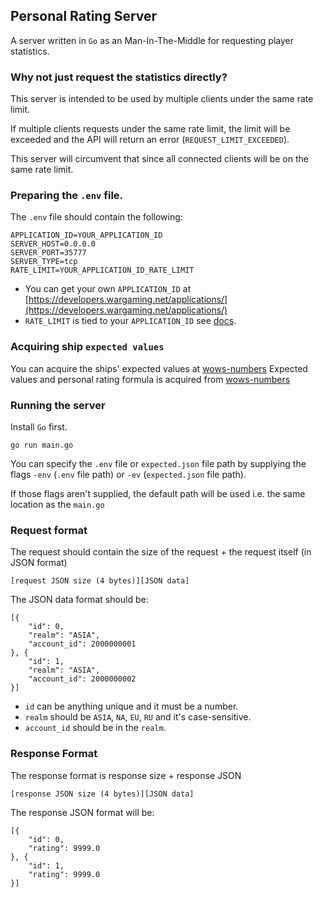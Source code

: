 ## Personal Rating Server

A server written in `Go` as an Man-In-The-Middle for requesting player statistics.


### Why not just request the statistics directly? 

This server is intended to be used by multiple clients under the same rate limit. 

If multiple clients requests under the same rate limit, the limit will be exceeded and the API will return an error (`REQUEST_LIMIT_EXCEEDED`). 

This server will circumvent that since all connected clients will be on the same rate limit.

### Preparing the `.env` file.

The `.env` file should contain the following:

```
APPLICATION_ID=YOUR_APPLICATION_ID
SERVER_HOST=0.0.0.0
SERVER_PORT=35777
SERVER_TYPE=tcp
RATE_LIMIT=YOUR_APPLICATION_ID_RATE_LIMIT
```

 - You can get your own `APPLICATION_ID` at [https://developers.wargaming.net/applications/](https://developers.wargaming.net/applications/)
 - `RATE_LIMIT` is tied to your `APPLICATION_ID` see [docs](https://developers.wargaming.net/documentation/guide/principles/#application_types:~:text=to%20third%20parties.-,LIMITATIONS,-To%20provide%20the).

### Acquiring ship `expected values`

You can acquire the ships' expected values at [wows-numbers](https://na.wows-numbers.com/personal/rating)
Expected values and personal rating formula is acquired from [wows-numbers](https://na.wows-numbers.com/)


### Running the server

Install `Go` first.

```
go run main.go
```
You can specify the `.env` file or `expected.json` file path by supplying the flags `-env` (`.env` file path) or `-ev` (`expected.json` file path).

If those flags aren't supplied, the default path will be used i.e. the same location as the `main.go`

### Request format

The request should contain the size of the request + the request itself (in JSON format)

```
[request JSON size (4 bytes)][JSON data]
```
The JSON data format should be:

```
[{
	"id": 0,
	"realm": "ASIA",
	"account_id": 2000000001
}, {
	"id": 1,
	"realm": "ASIA",
	"account_id": 2000000002
}]
```

 - `id` can be anything unique and it must be a number.
 - `realm` should be `ASIA`, `NA`, `EU`, `RU` and it's case-sensitive.
 - `account_id` should be in the `realm`.

### Response Format

The response format is response size + response JSON

```
[response JSON size (4 bytes)][JSON data]
```
The response JSON format will be:
```
[{
	"id": 0,
	"rating": 9999.0
}, {
	"id": 1,
	"rating": 9999.0
}]
```
